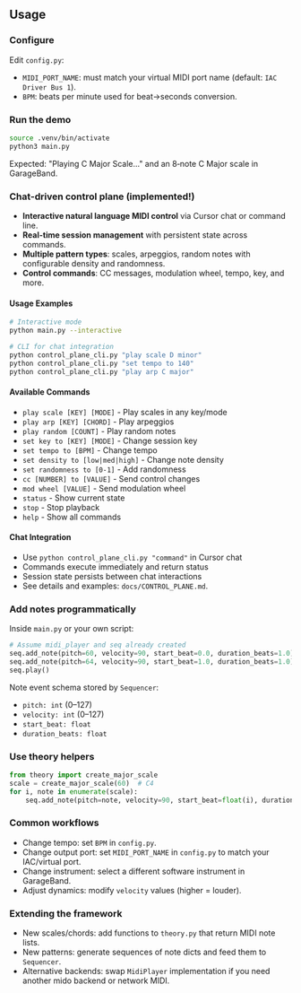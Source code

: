 ## Usage

### Configure
Edit `config.py`:
- `MIDI_PORT_NAME`: must match your virtual MIDI port name (default: `IAC Driver Bus 1`).
- `BPM`: beats per minute used for beat→seconds conversion.

### Run the demo
```bash
source .venv/bin/activate
python3 main.py
```
Expected: "Playing C Major Scale..." and an 8‑note C Major scale in GarageBand.

### Chat-driven control plane (implemented!)
- **Interactive natural language MIDI control** via Cursor chat or command line.
- **Real-time session management** with persistent state across commands.
- **Multiple pattern types**: scales, arpeggios, random notes with configurable density and randomness.
- **Control commands**: CC messages, modulation wheel, tempo, key, and more.

#### Usage Examples
```bash
# Interactive mode
python main.py --interactive

# CLI for chat integration  
python control_plane_cli.py "play scale D minor"
python control_plane_cli.py "set tempo to 140"
python control_plane_cli.py "play arp C major"
```

#### Available Commands
- `play scale [KEY] [MODE]` - Play scales in any key/mode
- `play arp [KEY] [CHORD]` - Play arpeggios  
- `play random [COUNT]` - Play random notes
- `set key to [KEY] [MODE]` - Change session key
- `set tempo to [BPM]` - Change tempo
- `set density to [low|med|high]` - Change note density
- `set randomness to [0-1]` - Add randomness
- `cc [NUMBER] to [VALUE]` - Send control changes
- `mod wheel [VALUE]` - Send modulation wheel
- `status` - Show current state
- `stop` - Stop playback
- `help` - Show all commands

#### Chat Integration
- Use `python control_plane_cli.py "command"` in Cursor chat
- Commands execute immediately and return status
- Session state persists between chat interactions
- See details and examples: `docs/CONTROL_PLANE.md`.

### Add notes programmatically
Inside `main.py` or your own script:
```python
# Assume midi_player and seq already created
seq.add_note(pitch=60, velocity=90, start_beat=0.0, duration_beats=1.0)
seq.add_note(pitch=64, velocity=90, start_beat=1.0, duration_beats=1.0)
seq.play()
```

Note event schema stored by `Sequencer`:
- `pitch: int` (0–127)
- `velocity: int` (0–127)
- `start_beat: float`
- `duration_beats: float`

### Use theory helpers
```python
from theory import create_major_scale
scale = create_major_scale(60)  # C4
for i, note in enumerate(scale):
    seq.add_note(pitch=note, velocity=90, start_beat=float(i), duration_beats=1.0)
```

### Common workflows
- Change tempo: set `BPM` in `config.py`.
- Change output port: set `MIDI_PORT_NAME` in `config.py` to match your IAC/virtual port.
- Change instrument: select a different software instrument in GarageBand.
- Adjust dynamics: modify `velocity` values (higher = louder).

### Extending the framework
- New scales/chords: add functions to `theory.py` that return MIDI note lists.
- New patterns: generate sequences of note dicts and feed them to `Sequencer`.
- Alternative backends: swap `MidiPlayer` implementation if you need another mido backend or network MIDI.


